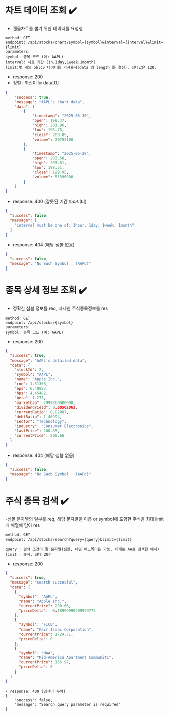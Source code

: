 
# 차트 데이터 조회 ✔️
- 캔들차트를 뽑기 위한 데이터를 요청청
```
method: GET
endpoint: /api/stocks/chart?symbol={symbol}&interval={interval}&limit={limit}
parameters:
symbol: 종목 코드 (예: AAPL)
interval: 차트 기간 (1h,1day,1week,1month)
limit:몇 개의 ohlcv 데이터를 가져올지(data 의 length 를 결정). 최대값은 120.
```

- response: 200
- 정렬 : 최신이 늘 data[0]
```JSON
{
    "success": true,
    "message": "AAPL's chart data",
    "data": [
        {
            "timestamp": "2025-05-30",
            "open": 199.37,
            "high": 201.96,
            "low": 196.78,
            "close": 200.85,
            "volume": 70753100
        },
        {
            "timestamp": "2025-05-29",
            "open": 203.58,
            "high": 203.81,
            "low": 198.51,
            "close": 199.95,
            "volume": 51396800
        }
    ]
}
```
- response: 400 (잘못된 기간 파라미터)
```JSON
{
  "success": false,
  "message": [
    "interval must be one of: 1hour, 1day, 1week, 1month"
  ]
}
```

- response: 404 (해당 심볼 없음)
```JSON
{
  "success": false,
  "message": "No Such Symbol : (AAPd)"
}
```
# 종목 상세 정보 조회 ✔️
- 정확한 심볼 정보를 req, 자세한 주식종목정보를 res 
```
method: GET
endpoint: /api/stocks/{symbol}
parameters:
symbol: 종목 코드 (예: AAPL)
```

- response: 200
```JSON
{
  "success": true,
  "message": "AAPL's detailed data",
  "data": {
    "stockId": 2,
    "symbol": "AAPL",
    "name": "Apple Inc.",
    "roe": 1.51306,
    "eps": 6.48883,
    "bps": 4.45482,
    "beta": 1.275,
    "marketCap": 2999860000000,
    "dividendYield": 0.00502863,
    "currentRatio": 0.82087,
    "debtRatio": 1.46994,
    "sector": "Technology",
    "industry": "Consumer Electronics",
    "lastPrice": 200.85,
    "currentPrice": 200.66
  }
}
```

- response: 404 (해당 심볼 없음)
```JSON
{
  "success": false,
  "message": "No Such Symbol : (AAPd)"
}
```

# 주식 종목 검색 ✔️
-심볼 문자열의 일부를 req, 해당 문자열을 이름 or symbol에 포함한 주식을 최대 limit 개 배열에 담아 res

```
method: GET
endpoint: /api/stocks/search?query={query}&limit={limit}
```
```
query : 검색 조건이 될 문자열(심볼, 네임 어느쪽이든 가능, 아래는 AA로 검색한 예시)
limit : 숫자, 최대 20건
```

- response: 200
```JSON
{
  "success": true,
  "message": "search succesful",
  "data": [
    {
      "symbol": "AAPL",
      "name": "Apple Inc.",
      "currentPrice": 200.66,
      "priceDelta": -0.18999999999999773
    },
    {
      "symbol": "FICO",
      "name": "Fair Isaac Corporation",
      "currentPrice": 1724.71,
      "priceDelta": 0
    },
    {
      "symbol": "MAA",
      "name": "Mid-America Apartment Communiti",
      "currentPrice": 155.97,
      "priceDelta": 0
    }
  ]
}
```

```
- response: 400 (검색어 누락)
{
    "success": false,
    "message": "Search query parameter is required"
}
```

